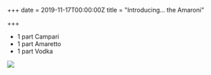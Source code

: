 +++
date = 2019-11-17T00:00:00Z
title = "Introducing... the Amaroni"

+++
* 1 part Campari
* 1 part Amaretto
* 1 part Vodka

![](https://res.cloudinary.com/tobyblog/image/upload/v1573952508/img/C751F33F-2745-4CAA-B6BE-080F11810BD0_jpgmzf.jpg)